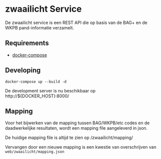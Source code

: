 zwaailicht Service
==================

De zwaailicht service is een REST API die op basis van de BAG+ en de WKPB pand-informatie verzamelt. 


Requirements
------------

* [docker-compose](https://docs.docker.com/compose/)


Developing
----------

	docker-compose up --build -d

De development server is nu beschikbaar op http://${DOCKER_HOST}:8000/


Mapping
-------

Voor het bijwerken van de mapping tussen BAG/WKPB/etc codes en de daadwerkelijke resultaten, wordt een mapping file aangeleverd in json.

De huidige mapping file is altijd te zien op /zwaailicht/mapping/

Vervangen door een nieuwe mapping is een kwestie van overschrijven van `web/zwaailicht/mapping.json`
